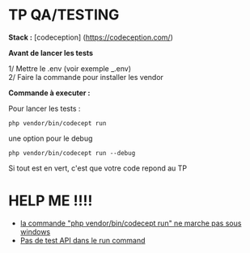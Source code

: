 # TP QA/TESTING

**Stack :**
[codeception] (https://codeception.com/)

**Avant de lancer les tests**

1/ Mettre le .env (voir exemple _.env) \
2/ Faire la commande pour installer les vendor

**Commande à executer :**

Pour lancer les tests :

```
php vendor/bin/codecept run
````

une option pour le debug

````
php vendor/bin/codecept run --debug 
````

Si tout est en vert, c'est que votre code repond au TP

# HELP ME !!!!

- [la commande "php vendor/bin/codecept run" ne marche pas sous windows](https://github.com/bfoujols/tp-csi-api-testing/wiki/La-commande-%22php-vendor-bin-codecept-run%22-ne-marche-pas-sous-windows)
- [Pas de test API dans le run command](https://github.com/bfoujols/tp-csi-api-testing/wiki/Pas-de-test-API-dans-le-run-de-codeception)
